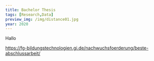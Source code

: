 ```yaml
---
title: Bachelor Thesis
tags: [Research,Data]
preview_img: /img/distance01.jpg
year: 2020
---
```


Hallo

https://fg-bildungstechnologien.gi.de/nachwuchsfoerderung/beste-abschlussarbeit/
